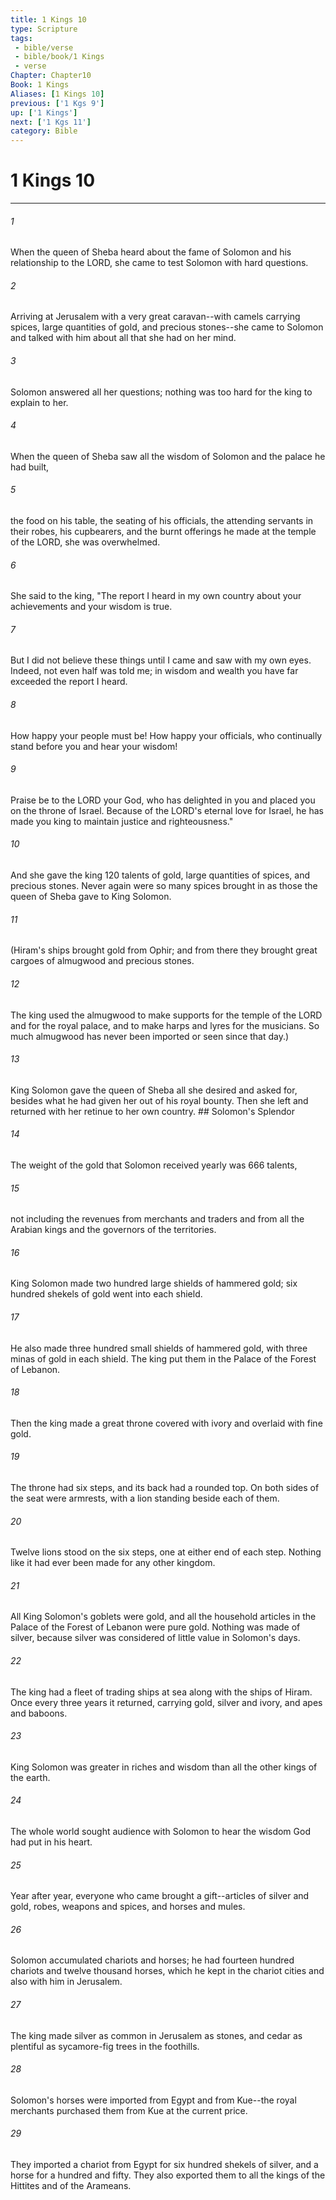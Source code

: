 ```yaml
---
title: 1 Kings 10
type: Scripture
tags:
 - bible/verse
 - bible/book/1 Kings
 - verse
Chapter: Chapter10
Book: 1 Kings
Aliases: [1 Kings 10]
previous: ['1 Kgs 9']
up: ['1 Kings']
next: ['1 Kgs 11']
category: Bible
---
```

# 1 Kings 10

***


###### 1 
When the queen of Sheba heard about the fame of Solomon and his relationship to the LORD, she came to test Solomon with hard questions. 

###### 2 
Arriving at Jerusalem with a very great caravan--with camels carrying spices, large quantities of gold, and precious stones--she came to Solomon and talked with him about all that she had on her mind. 

###### 3 
Solomon answered all her questions; nothing was too hard for the king to explain to her. 

###### 4 
When the queen of Sheba saw all the wisdom of Solomon and the palace he had built, 

###### 5 
the food on his table, the seating of his officials, the attending servants in their robes, his cupbearers, and the burnt offerings he made at the temple of the LORD, she was overwhelmed. 

###### 6 
She said to the king, "The report I heard in my own country about your achievements and your wisdom is true. 

###### 7 
But I did not believe these things until I came and saw with my own eyes. Indeed, not even half was told me; in wisdom and wealth you have far exceeded the report I heard. 

###### 8 
How happy your people must be! How happy your officials, who continually stand before you and hear your wisdom! 

###### 9 
Praise be to the LORD your God, who has delighted in you and placed you on the throne of Israel. Because of the LORD's eternal love for Israel, he has made you king to maintain justice and righteousness." 

###### 10 
And she gave the king 120 talents of gold, large quantities of spices, and precious stones. Never again were so many spices brought in as those the queen of Sheba gave to King Solomon. 

###### 11 
(Hiram's ships brought gold from Ophir; and from there they brought great cargoes of almugwood and precious stones. 

###### 12 
The king used the almugwood to make supports for the temple of the LORD and for the royal palace, and to make harps and lyres for the musicians. So much almugwood has never been imported or seen since that day.) 

###### 13 
King Solomon gave the queen of Sheba all she desired and asked for, besides what he had given her out of his royal bounty. Then she left and returned with her retinue to her own country. ## Solomon's Splendor 

###### 14 
The weight of the gold that Solomon received yearly was 666 talents, 

###### 15 
not including the revenues from merchants and traders and from all the Arabian kings and the governors of the territories. 

###### 16 
King Solomon made two hundred large shields of hammered gold; six hundred shekels of gold went into each shield. 

###### 17 
He also made three hundred small shields of hammered gold, with three minas of gold in each shield. The king put them in the Palace of the Forest of Lebanon. 

###### 18 
Then the king made a great throne covered with ivory and overlaid with fine gold. 

###### 19 
The throne had six steps, and its back had a rounded top. On both sides of the seat were armrests, with a lion standing beside each of them. 

###### 20 
Twelve lions stood on the six steps, one at either end of each step. Nothing like it had ever been made for any other kingdom. 

###### 21 
All King Solomon's goblets were gold, and all the household articles in the Palace of the Forest of Lebanon were pure gold. Nothing was made of silver, because silver was considered of little value in Solomon's days. 

###### 22 
The king had a fleet of trading ships at sea along with the ships of Hiram. Once every three years it returned, carrying gold, silver and ivory, and apes and baboons. 

###### 23 
King Solomon was greater in riches and wisdom than all the other kings of the earth. 

###### 24 
The whole world sought audience with Solomon to hear the wisdom God had put in his heart. 

###### 25 
Year after year, everyone who came brought a gift--articles of silver and gold, robes, weapons and spices, and horses and mules. 

###### 26 
Solomon accumulated chariots and horses; he had fourteen hundred chariots and twelve thousand horses, which he kept in the chariot cities and also with him in Jerusalem. 

###### 27 
The king made silver as common in Jerusalem as stones, and cedar as plentiful as sycamore-fig trees in the foothills. 

###### 28 
Solomon's horses were imported from Egypt and from Kue--the royal merchants purchased them from Kue at the current price. 

###### 29 
They imported a chariot from Egypt for six hundred shekels of silver, and a horse for a hundred and fifty. They also exported them to all the kings of the Hittites and of the Arameans. 
